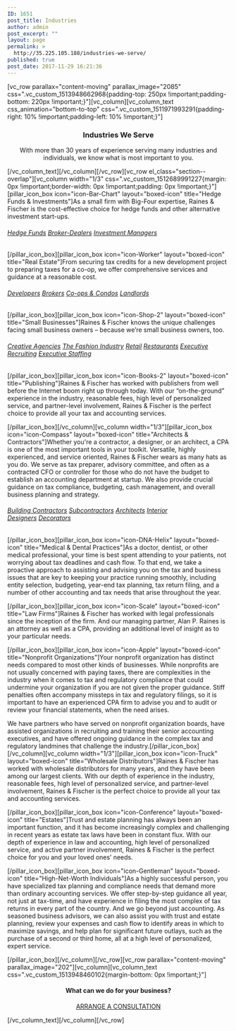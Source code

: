 ```yaml
---
ID: 1651
post_title: Industries
author: admin
post_excerpt: ""
layout: page
permalink: >
  http://35.225.105.188/industries-we-serve/
published: true
post_date: 2017-11-29 16:21:36
---
```

[vc_row parallax="content-moving" parallax_image="2085" css=".vc_custom_1513948662968{padding-top: 250px !important;padding-bottom: 220px !important;}"][vc_column][vc_column_text css_animation="bottom-to-top" css=".vc_custom_1511971993291{padding-right: 10% !important;padding-left: 10% !important;}"]
<h3 style="text-align: center;">Industries We Serve</h3>
<p class="lead" style="text-align: center;">With more than 30 years of experience serving many industries and individuals, we know what is most important to you.</p>
[/vc_column_text][/vc_column][/vc_row][vc_row el_class="section--overlap"][vc_column width="1/3" css=".vc_custom_1512689991227{margin: 0px !important;border-width: 0px !important;padding: 0px !important;}"][pillar_icon_box icon="icon-Bar-Chart" layout="boxed-icon" title="Hedge Funds &amp; Investments"]As a small firm with Big-Four expertise, Raines &amp; Fischer is the cost-effective choice for hedge funds and other alternative investment start-ups.
<h6><a href="/industries-we-serve/hedge-funds-investments/hedge-funds" target="_self">Hedge Funds</a> <a href="/industries-we-serve/hedge-funds-investments/broker-dealers" target="_self">Broker-Dealers</a> <a href="/industries-we-serve/hedge-funds-investments/investment-managers/" target="_self">Investment Managers</a></h6>
[/pillar_icon_box][pillar_icon_box icon="icon-Worker" layout="boxed-icon" title="Real Estate"]From securing tax credits for a new development project to preparing taxes for a co-op, we offer comprehensive services and guidance at a reasonable cost.
<h6><a href="http://www.rainesfischer.com/industries-we-serve/real-estate/developers" target="_self">Developers</a> <a href="http://www.rainesfischer.com/industries-we-serve/real-estate/brokers" target="_self">Brokers</a> <a href="http://www.rainesfischer.com/industries-we-serve/real-estate/cooperatives-condominiums" target="_self">Co-ops &amp; Condos</a> <a href="http://www.rainesfischer.com/industries-we-serve/real-estate/landlords" target="_self">Landlords</a></h6>
[/pillar_icon_box][pillar_icon_box icon="icon-Shop-2" layout="boxed-icon" title="Small Businesses"]Raines &amp; Fischer knows the unique challenges facing small business owners – because we’re small business owners, too.
<h6><a href="http://www.rainesfischer.com/industries-we-serve/small-businesses/creative-agencies" target="_self">Creative Agencies</a> <a href="http://www.rainesfischer.com/industries-we-serve/small-businesses/fashion-industry" target="_self">The Fashion Industry</a> <a href="http://www.rainesfischer.com/industries-we-serve/small-businesses/retail" target="_self">Retail</a> <a href="http://www.rainesfischer.com/industries-we-serve/small-businesses/restaurants" target="_self">Restaurants</a> <a href="http://www.rainesfischer.com/industries-we-serve/small-businesses/executive-recruiting-staffing" target="_self">Executive Recruiting</a> <a href="http://www.rainesfischer.com/industries-we-serve/small-businesses/executive-recruiting-staffing" target="_self">Executive Staffing</a></h6>
[/pillar_icon_box][pillar_icon_box icon="icon-Books-2" layout="boxed-icon" title="Publishing"]Raines &amp; Fischer has worked with publishers from well before the Internet boom right up through today. With our “on-the-ground” experience in the industry, reasonable fees, high level of personalized service, and partner-level involvement, Raines &amp; Fischer is the perfect choice to provide all your tax and accounting services.

[/pillar_icon_box][/vc_column][vc_column width="1/3"][pillar_icon_box icon="icon-Compass" layout="boxed-icon" title="Architects &amp; Contractors"]Whether you're a contractor, a designer, or an architect, a CPA is one of the most important tools in your toolkit. Versatile, highly experienced, and service oriented, Raines &amp; Fischer wears as many hats as you do. We serve as tax preparer, advisory committee, and often as a contracted CFO or controller for those who do not have the budget to establish an accounting department at startup. We also provide crucial guidance on tax compliance, budgeting, cash management, and overall business planning and strategy.
<h6><a href="http://www.rainesfischer.com/industries-we-serve/architectscontractors/building-contractors-subcontractors" target="_self">Building Contractors</a> <a href="http://www.rainesfischer.com/industries-we-serve/architectscontractors/building-contractors-subcontractors" target="_self">Subcontractors</a> <a href="http://www.rainesfischer.com/industries-we-serve/architectscontractors/architects" target="_self">Architects</a> <a href="http://www.rainesfischer.com/industries-we-serve/architectscontractors/interior-designers" target="_self">Interior Designers</a> <a href="http://www.rainesfischer.com/industries-we-serve/architectscontractors/interior-designers" target="_self">Decorators</a></h6>
[/pillar_icon_box][pillar_icon_box icon="icon-DNA-Helix" layout="boxed-icon" title="Medical &amp; Dental Practices"]As a doctor, dentist, or other medical professional, your time is best spent attending to your patients, not worrying about tax deadlines and cash flow. To that end, we take a proactive approach to assisting and advising you on the tax and business issues that are key to keeping your practice running smoothly, including entity selection, budgeting, year-end tax planning, tax return filing, and a number of other accounting and tax needs that arise throughout the year.

[/pillar_icon_box][pillar_icon_box icon="icon-Scale" layout="boxed-icon" title="Law Firms"]Raines &amp; Fischer has worked with legal professionals since the inception of the firm. And our managing partner, Alan P. Raines is an attorney as well as a CPA, providing an additional level of insight as to your particular needs.

[/pillar_icon_box][pillar_icon_box icon="icon-Apple" layout="boxed-icon" title="Nonprofit Organizations"]Your nonprofit organization has distinct needs compared to most other kinds of businesses. While nonprofits are not usually concerned with paying taxes, there are complexities in the industry when it comes to tax and regulatory compliance that could undermine your organization if you are not given the proper guidance. Stiff penalties often accompany missteps in tax and regulatory filings, so it is important to have an experienced CPA firm to advise you and to audit or review your financial statements, when the need arises.

We have partners who have served on nonprofit organization boards, have assisted organizations in recruiting and training their senior accounting executives, and have offered ongoing guidance in the complex tax and regulatory landmines that challenge the industry.[/pillar_icon_box][/vc_column][vc_column width="1/3"][pillar_icon_box icon="icon-Truck" layout="boxed-icon" title="Wholesale Distributors"]Raines &amp; Fischer has worked with wholesale distributors for many years, and they have been among our largest clients. With our depth of experience in the industry, reasonable fees, high level of personalized service, and partner-level involvement, Raines &amp; Fischer is the perfect choice to provide all your tax and accounting services.

[/pillar_icon_box][pillar_icon_box icon="icon-Conference" layout="boxed-icon" title="Estates"]Trust and estate planning has always been an important function, and it has become increasingly complex and challenging in recent years as estate tax laws have been in constant flux. With our depth of experience in law and accounting, high level of personalized service, and active partner involvement, Raines &amp; Fischer is the perfect choice for you and your loved ones’ needs.

[/pillar_icon_box][pillar_icon_box icon="icon-Gentleman" layout="boxed-icon" title="High-Net-Worth Individuals"]As a highly successful person, you have specialized tax planning and compliance needs that demand more than ordinary accounting services. We offer step-by-step guidance all year, not just at tax-time, and have experience in filing the most complex of tax returns in every part of the country. And we go beyond just accounting. As seasoned business advisors, we can also assist you with trust and estate planning, review your expenses and cash flow to identify areas in which to maximize savings, and help plan for significant future outlays, such as the purchase of a second or third home, all at a high level of personalized, expert service.

[/pillar_icon_box][/vc_column][/vc_row][vc_row parallax="content-moving" parallax_image="202"][vc_column][vc_column_text css=".vc_custom_1513948460102{margin-bottom: 0px !important;}"]
<h4 style="text-align: center;">What can we do for your business?</h4>
<p style="text-align: center;"><a class="btn btn--primary" href="/contact/"><span class="btn__text">ARRANGE A CONSULTATION</span></a></p>
[/vc_column_text][/vc_column][/vc_row]